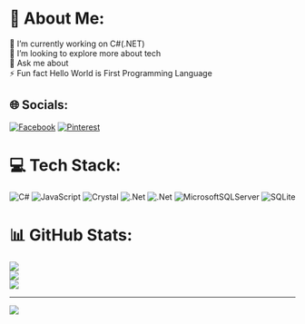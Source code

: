 # 💫 About Me:
🔭 I’m currently working on C#(.NET)<br>🤝 I’m looking to explore more about tech<br>💬 Ask me about<br>⚡ Fun fact Hello World is First Programming Language 


## 🌐 Socials:
[![Facebook](https://img.shields.io/badge/Facebook-%231877F2.svg?logo=Facebook&logoColor=white)](https://facebook.com/shramikadh) [![Pinterest](https://img.shields.io/badge/Pinterest-%23E60023.svg?logo=Pinterest&logoColor=white)](https://pinterest.com/adhikarishramik) 

# 💻 Tech Stack:
![C#](https://img.shields.io/badge/c%23-%23239120.svg?style=for-the-badge&logo=csharp&logoColor=white) ![JavaScript](https://img.shields.io/badge/javascript-%23323330.svg?style=for-the-badge&logo=javascript&logoColor=%23F7DF1E) ![Crystal](https://img.shields.io/badge/crystal-%23000000.svg?style=for-the-badge&logo=crystal&logoColor=white) ![.Net](https://img.shields.io/badge/.NET-5C2D91?style=for-the-badge&logo=.net&logoColor=white) ![.Net](https://img.shields.io/badge/.NET-5C2D91?style=for-the-badge&logo=.net&logoColor=white) ![MicrosoftSQLServer](https://img.shields.io/badge/Microsoft%20SQL%20Server-CC2927?style=for-the-badge&logo=microsoft%20sql%20server&logoColor=white) ![SQLite](https://img.shields.io/badge/sqlite-%2307405e.svg?style=for-the-badge&logo=sqlite&logoColor=white)
# 📊 GitHub Stats:
![](https://github-readme-stats.vercel.app/api?username=Leeegod&theme=dark&hide_border=false&include_all_commits=true&count_private=true)<br/>
![](https://github-readme-streak-stats.herokuapp.com/?user=Leeegod&theme=dark&hide_border=false)<br/>
![](https://github-readme-stats.vercel.app/api/top-langs/?username=Leeegod&theme=dark&hide_border=false&include_all_commits=true&count_private=true&layout=compact)

---
[![](https://visitcount.itsvg.in/api?id=Leeegod&icon=7&color=5)](https://visitcount.itsvg.in)

<!-- Proudly created with GPRM ( https://gprm.itsvg.in ) -->
